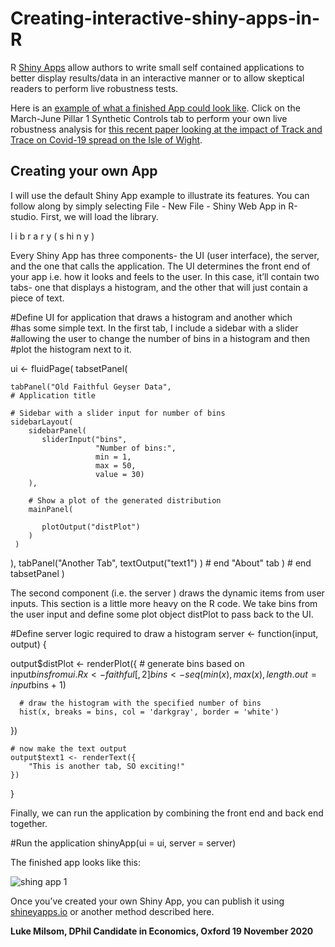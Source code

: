 # Creating-interactive-shiny-apps-in-R

R [Shiny Apps](https://shiny.rstudio.com/?version=1.1.456&mode=desktop) allow authors to write small self contained applications to better display results/data in an interactive manner or to allow skeptical readers to perform live robustness tests. 

Here is an [example of what a finished App could look like](https://bdi-pathogens.shinyapps.io/LocalCovidTracker/). Click on the March-June Pillar 1 Synthetic Controls tab to perform your own live robustness analysis for [this recent paper looking at the impact of Track and Trace on Covid-19 spread on the Isle of Wight](https://www.thelancet.com/journals/landig/article/PIIS2589-7500(20)30241-7/fulltext).

## Creating your own App 

I will use the default Shiny App example to illustrate its features. You can follow along by simply selecting File - New File - Shiny Web App in R-studio. First, we will load the library.

l i b r a r y ( s hi n y )

Every Shiny App has three components- the UI (user interface), the server, and the one that calls the application. The UI determines the front end of your app i.e. how it looks and feels to the user. In this case, it’ll contain two tabs- one that displays a histogram, and the other that will just contain a piece of text.

#Define UI for application that draws a histogram and another which  
#has some simple text. In the first tab, I include a sidebar with a slider 
#allowing the user to change the number of bins in a histogram and then 
#plot the histogram next to it. 

ui <- fluidPage(
    tabsetPanel(
     
    tabPanel("Old Faithful Geyser Data",  
    # Application title
  
    # Sidebar with a slider input for number of bins 
    sidebarLayout(
        sidebarPanel(
           sliderInput("bins",
                       "Number of bins:",
                       min = 1,
                       max = 50,
                       value = 30)
        ),
        
        # Show a plot of the generated distribution
        mainPanel(
                
           plotOutput("distPlot")
        )
     )
  ),
tabPanel("Another Tab",
        textOutput("text1")
  ) # end "About" tab
  ) # end tabsetPanel
)

The second component (i.e. the server ) draws the dynamic items from user inputs. This section is a little more heavy on the R code. We take bins from the user input and define some plot object distPlot to pass back to the UI.

#Define server logic required to draw a histogram
server <- function(input, output) {
   
   output$distPlot <- renderPlot({
      # generate bins based on input$bins from ui.R
      x    <- faithful[, 2] 
      bins <- seq(min(x), max(x), length.out = input$bins + 1)
      
      # draw the histogram with the specified number of bins
      hist(x, breaks = bins, col = 'darkgray', border = 'white')
   })
   
    # now make the text output
    output$text1 <- renderText({
        "This is another tab, SO exciting!"
    })
}

Finally, we can run the application by combining the front end and back end together.

#Run the application 
shinyApp(ui = ui, server = server)

The finished app looks like this:
                    
![shing app 1](https://github.com/csae-coders-corner/Creating-interactive-shiny-apps-in-R/assets/148211163/74193b93-827b-46a3-8772-f3b072b9b65e)

Once you’ve created your own Shiny App, you can publish it using [shineyapps.io](https://www.shinyapps.io/?_ga=2.258482890.1566849366.1605525353-191298202.1599127089) or another method described here.

**Luke Milsom, DPhil Candidate in Economics, Oxford
19 November 2020**


